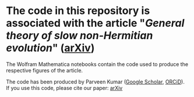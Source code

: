# The code in this repository is associated with the article "_General theory of slow non-Hermitian evolution_" ([arXiv](https://arxiv.org/abs/????.?????))

The Wolfram Mathematica notebooks contain the code used to produce the respective figures of the article.

The code has been produced by Parveen Kumar ([Google Scholar](https://scholar.google.com/citations?user=MxOPBB8AAAAJ), [ORCiD](https://orcid.org/0000-0003-3132-203X)).  
If you use this code, please cite our paper: [arXiv](https://arxiv.org/abs/????.?????)
